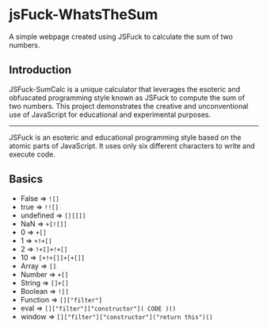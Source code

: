 # jsFuck-WhatsTheSum

A simple webpage created using JSFuck to calculate the sum of two numbers.


## Introduction

JSFuck-SumCalc is a unique calculator that leverages the esoteric and obfuscated programming style known as JSFuck to compute the sum of two numbers. This project demonstrates the creative and unconventional use of JavaScript for educational and experimental purposes.

---
JSFuck is an esoteric and educational programming style based on the atomic parts of JavaScript. It uses only six different characters to write and execute code.
 
## Basics
- False       =>  ```![]```
- true        =>  ```!![]```
- undefined   =>  ```[][[]]```
- NaN         =>  ```+[![]]```
- 0           =>  ```+[]```
- 1           =>  ```+!+[]```
- 2           =>  ```!+[]+!+[]```
- 10          =>  ```[+!+[]]+[+[]]```
- Array       =>  ```[]```
- Number      =>  ```+[]```
- String      =>  ```[]+[]```
- Boolean     =>  ```![]```
- Function    =>  ```[]["filter"]```
- eval        =>  ```[]["filter"]["constructor"]( CODE )()```
- window      =>  ```[]["filter"]["constructor"]("return this")()```
